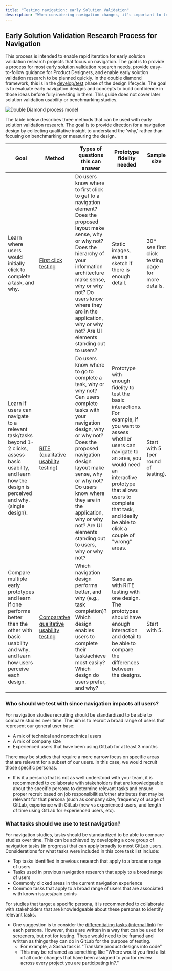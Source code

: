 ```yaml
---
title: "Testing navigation: early Solution Validation"
description: "When considering navigation changes, it's important to test ideas early and efficiently. This is a guide to support early solution validation projects in the Foundations team."
---
```


## Early Solution Validation Research Process for Navigation

This process is intended to enable rapid iteration for early solution validation research projects that focus on navigation. The goal is to provide a process for most early [solution validation](/handbook/product/ux/ux-research/solution-validation-and-methods/#what-is-solution-validation) research needs, provide easy-to-follow guidance for Product Designers, and enable early solution validation research to be planned quickly. In the double diamond framework, this is in the [develop/test](https://en.wikipedia.org/wiki/Double_Diamond_%28design_process_model%29) phase of the design lifecycle. The goal is to evaluate early navigation designs and concepts to build confidence in those ideas before fully investing in them. This guide does not cover later solution validation usability or benchmarking studies.

![Double Diamond process model](/images/product/ux/ux-research/early-solution-validation-process-for-navigation/double_diamond.png)

The table below describes three methods that can be used with early solution validation research. The goal is to provide direction for a navigation design by collecting qualitative insight to understand the 'why,' rather than focusing on benchmarking or measuring the design.

| Goal                                                                                                                                                            | Method                                    | Types of questions this can answer                                                                                                                                                                                                                                                                                                                 | Prototype fidelity needed                                                                                                                                                                                                                                                         | Sample size                                        |
|-----------------------------------------------------------------------------------------------------------------------------------------------------------------|-------------------------------------------|----------------------------------------------------------------------------------------------------------------------------------------------------------------------------------------------------------------------------------------------------------------------------------------------------------------------------------------------------|-----------------------------------------------------------------------------------------------------------------------------------------------------------------------------------------------------------------------------------------------------------------------------------|----------------------------------------------------|
| Learn where users would initially click to complete a task, and why.                                                                                            | [First click testing](/handbook/product/ux/ux-research/first-click-testing/)                       |  Do users know where to first click to get to a navigation element?     Does the proposed layout make sense, why or why not?     Does the hierarchy of your information architecture make sense, why or why not?     Do users know where they are in the application, why or why not?     Are UI elements standing out to users?                   | Static images, even a sketch if there is enough detail.                                                                                                                                                                                                                           | 30* see first click testing page for more details. |
| Learn if users can navigate to a relevant task/tasks beyond 1-2 clicks, assess basic usability, and learn how the design is perceived and why. (single design). | [RITE (qualitative usability testing)](/handbook/product/ux/ux-research/using-rite-to-test-navigation/)      |  Do users know where to go to complete a task, why or why not?    Can users complete tasks with your navigation design, why or why not?     Does the proposed navigation design layout make sense, why or why not?    Do users know where they are in the application, why or why not?     Are UI elements standing out to users, why or why not?  | Prototype with enough fidelity to test the basic interactions. For example, if you want to assess whether users can navigate to an area, you would need an interactive prototype that allows users to complete that task, and ideally be able to click a couple of "wrong" areas. | Start with 5   (per round of testing).             |
| Compare multiple early prototypes and learn if one performs better than the other with basic usability and why, and learn how users perceive each design.       | [Comparative qualitative usability testing](/handbook/product/ux/ux-research/comparative-testing-for-navigation/) |  Which navigation design performs better, and why (e.g., task completion)?      Which design enables users to complete their task/achieve most easily?     Which design do users prefer, and why?                                                                                                                                                  | Same as with RITE testing with one design. The prototypes should have enough interaction and detail to be able to compare the differences between the designs.                                                                                                                    | Start with 5.                                      |

### Who should we test with since navigation impacts all users?

For navigation studies recruiting should be standardized to be able to compare studies over time. The aim is to recruit a broad range of users that represent our general user base:

- A mix of technical and nontechnical users
- A mix of company size
- Experienced users that have been using GitLab for at least 3 months

There may be studies that require a more narrow focus on specific areas that are relevant for a subset of our users. In this case, we would recruit those specific personas.

- If is it a persona that is not as well understood with your team, it is recommended to collaborate with stakeholders that are knowledgeable about the specific persona to determine relevant tasks and ensure proper recruit based on job responsibilities/other attributes that may be relevant for that persona (such as company size, frequency of usage of GitLab, experience with GitLab (new vs experienced users, and length of time using GitLab for experienced users, etc).

### What tasks should we use to test navigation?

For navigation studies, tasks should be standardized to be able to compare studies over time. This can be achieved by developing a core group of navigation tasks (in progress) that can apply broadly to most GitLab users. Considerations for what tasks were included in this core task list include:

- Top tasks identified in previous research that apply to a broader range of users
- Tasks used in previous navigation research that apply to a broad range of users
- Commonly clicked areas in the current navigation experience
- Common tasks that apply to a broad range of users that are associated with known issues/pain points

For studies that target a specific persona, it is recommended to collaborate with stakeholders that are knowledgeable about these personas to identify relevant tasks.

- One suggestion is to consider the [differentiating tasks (internal link)](https://docs.google.com/document/d/1MpNTFpdNc-ysOD2Um0uy9ZRMw6hA4yZTARbDTctbo8M/edit) for each persona. However, these are written in a way that can be used for screeners, but not for testing. These would need to be framed and written as things they can do in GitLab for the purpose of testing.
  - For example, a Sasha task is "Translate product designs into code"
  - This may be reframed as something like "Where would you find a list of all code changes that have been assigned to you for review across every project you are participating in?."
